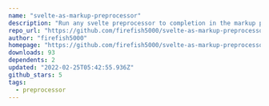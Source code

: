 ```yaml
---
name: "svelte-as-markup-preprocessor"
description: "Run any svelte preprocessor to completion in the markup phase"
repo_url: "https://github.com/firefish5000/svelte-as-markup-preprocessor"
author: "firefish5000"
homepage: "https://github.com/firefish5000/svelte-as-markup-preprocessor#readme"
downloads: 93
dependents: 2
updated: "2022-02-25T05:42:55.936Z"
github_stars: 5
tags: 
  - preprocessor
---
```

